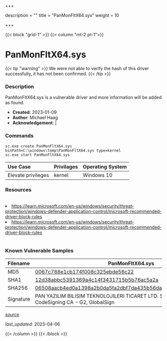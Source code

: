 +++

description = ""
title = "PanMonFltX64.sys"
weight = 10

+++


{{< block "grid-1" >}}
{{< column "mt-2 pt-1">}}


# PanMonFltX64.sys 


{{< tip "warning" >}}
We were not able to verify the hash of this driver successfully, it has not been confirmed.
{{< /tip >}}


### Description

PanMonFltX64.sys is a vulnerable driver and more information will be added as found.

- **Created**: 2023-01-09
- **Author**: Michael Haag
- **Acknowledgement**:  | [](https://twitter.com/)

### Commands

```
sc.exe create PanMonFltX64.sys binPath=C:\windows\temp\PanMonFltX64.sys type=kernel
sc.exe start PanMonFltX64.sys
```

| Use Case | Privilages | Operating System | 
|:---- | ---- | ---- |
| Elevate privileges | kernel | Windows 10 |

### Resources
<br>
<li><a href=" https://learn.microsoft.com/en-us/windows/security/threat-protection/windows-defender-application-control/microsoft-recommended-driver-block-rules"> https://learn.microsoft.com/en-us/windows/security/threat-protection/windows-defender-application-control/microsoft-recommended-driver-block-rules</a></li>
<li><a href="https://learn.microsoft.com/en-us/windows/security/threat-protection/windows-defender-application-control/microsoft-recommended-driver-block-rules">https://learn.microsoft.com/en-us/windows/security/threat-protection/windows-defender-application-control/microsoft-recommended-driver-block-rules</a></li>
<br>

### Known Vulnerable Samples

| Filename | PanMonFltX64.sys |
|:---- | ---- | 
| MD5 | <a href="https://www.virustotal.com/gui/file/0067c788e1cb174f008c325ebde56c22">0067c788e1cb174f008c325ebde56c22</a> |
| SHA1 | <a href="https://www.virustotal.com/gui/file/12d38abbc5391369a4c14f3431715b5b76ac5a2a">12d38abbc5391369a4c14f3431715b5b76ac5a2a</a> |
| SHA256 | <a href="https://www.virustotal.com/gui/file/06508aacb4ed0a1398a2b0da5fa2dbf7da435b56da76fd83c759a50a51c75caf">06508aacb4ed0a1398a2b0da5fa2dbf7da435b56da76fd83c759a50a51c75caf</a> |
| Signature | PAN YAZILIM BILISIM TEKNOLOJILERI TICARET LTD. STI., GlobalSign CodeSigning CA - G2, GlobalSign   |


[*source*](https://github.com/magicsword-io/LOLDrivers/tree/main/yaml/panmonfltx64.yaml)

*last_updated:* 2023-04-06








{{< /column >}}
{{< /block >}}
